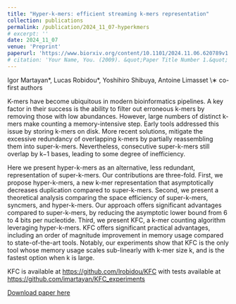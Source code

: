 ```yaml
---
title: "Hyper-k-mers: efficient streaming k-mers representation"
collection: publications
permalink: /publication/2024_11_07-hyperkmers
# excerpt: ''
date: 2024_11_07
venue: 'Preprint'
paperurl: 'https://www.biorxiv.org/content/10.1101/2024.11.06.620789v1'
# citation: 'Your Name, You. (2009). &quot;Paper Title Number 1.&quot; <i>Journal 1</i>. 1(1).'
---
```

Igor Martayan\*, Lucas Robidou\*, Yoshihiro Shibuya, Antoine Limasset
\∗ co-first authors

K-mers have become ubiquitous in modern bioinformatics pipelines. A key factor in their success is the ability to filter out erroneous k-mers by removing those with low abundances. However, large numbers of distinct k-mers make counting a memory-intensive step. Early tools addressed this issue by storing k-mers on disk. More recent solutions, mitigate the excessive redundancy of overlapping k-mers by partially reassembling them into super-k-mers. Nevertheless, consecutive super-k-mers still overlap by k−1 bases, leading to some degree of inefficiency.

Here we present hyper-k-mers as an alternative, less redundant, representation of super-k-mers. Our contributions are three-fold. First, we propose hyper-k-mers, a new k-mer representation that asymptotically decreases duplication compared to super-k-mers. Second, we present a theoretical analysis comparing the space efficiency of super-k-mers, syncmers, and hyper-k-mers. Our approach offers significant advantages compared to super-k-mers, by reducing the asymptotic lower bound from 6 to 4 bits per nucleotide. Third, we present KFC, a k-mer counting algorithm leveraging hyper-k-mers. KFC offers significant practical advantages, including an order of magnitude improvement in memory usage compared to state-of-the-art tools. Notably, our experiments show that KFC is the only tool whose memory usage scales sub-linearly with k-mer size k, and is the fastest option when k is large.

KFC is available at https://github.com/lrobidou/KFC with tests available at https://github.com/imartayan/KFC_experiments

[Download paper here](https://academic.oup.com/bioinformatics/article/39/5/btad305/7169157)
